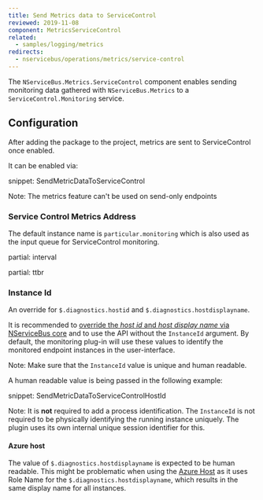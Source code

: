 ```yaml
---
title: Send Metrics data to ServiceControl
reviewed: 2019-11-08
component: MetricsServiceControl
related:
  - samples/logging/metrics
redirects:
  - nservicebus/operations/metrics/service-control
---
```



The `NServiceBus.Metrics.ServiceControl` component enables sending monitoring data gathered with `NServiceBus.Metrics` to a `ServiceControl.Monitoring` service.

## Configuration

After adding the package to the project, metrics are sent to ServiceControl once enabled.

It can be enabled via:

snippet: SendMetricDataToServiceControl

Note: The metrics feature can't be used on send-only endpoints


### Service Control Metrics Address

The default instance name is `particular.monitoring` which is also used as the input queue for ServiceControl monitoring.

partial: interval

partial: ttbr

### Instance Id

An override for `$.diagnostics.hostid` and `$.diagnostics.hostdisplayname`.

It is recommended to [override the *host id* and *host display name* via NServiceBus core](/nservicebus/hosting/override-hostid.md) and to use the API without the `InstanceId` argument. By default, the monitoring plug-in will use these values to identify the monitored endpoint instances in the user-interface.

Note: Make sure that the `InstanceId` value is unique and human readable.

A human readable value is being passed in the following example:

snippet: SendMetricDataToServiceControlHostId

Note: It is **not** required to add a process identification. The `InstanceId` is not required to be physically identifying the running instance uniquely. The plugin uses its own internal unique session identifier for this.

#### Azure host

The value of `$.diagnostics.hostdisplayname` is expected to be human readable. This might be problematic when using the [Azure Host](/nservicebus/hosting/cloud-services-host/faq.md#host-identifier) as it uses Role Name for the `$.diagnostics.hostdisplayname`, which results in the same display name for all instances.
